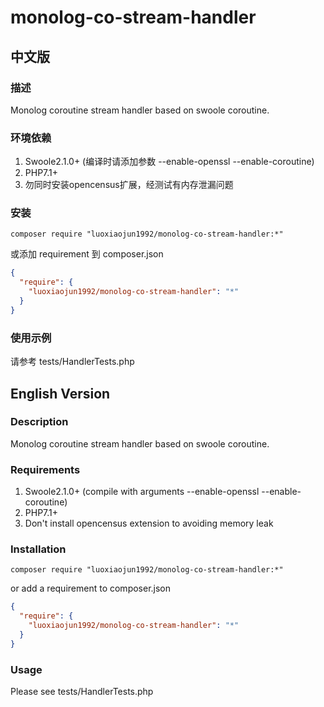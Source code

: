 # monolog-co-stream-handler

## 中文版

### 描述
Monolog coroutine stream handler based on swoole coroutine.

### 环境依赖
1. Swoole2.1.0+ (编译时请添加参数 --enable-openssl --enable-coroutine)
2. PHP7.1+
3. 勿同时安装opencensus扩展，经测试有内存泄漏问题

### 安装

```shell
composer require "luoxiaojun1992/monolog-co-stream-handler:*"
```

或添加 requirement 到 composer.json

```json
{
  "require": {
    "luoxiaojun1992/monolog-co-stream-handler": "*"
  }
}
```

### 使用示例
请参考 tests/HandlerTests.php

## English Version

### Description
Monolog coroutine stream handler based on swoole coroutine.

### Requirements
1. Swoole2.1.0+ (compile with arguments --enable-openssl --enable-coroutine)
2. PHP7.1+
3. Don't install opencensus extension to avoiding memory leak

### Installation

```shell
composer require "luoxiaojun1992/monolog-co-stream-handler:*"
```

or add a requirement to composer.json

```json
{
  "require": {
    "luoxiaojun1992/monolog-co-stream-handler": "*"
  }
}
```

### Usage
Please see tests/HandlerTests.php

